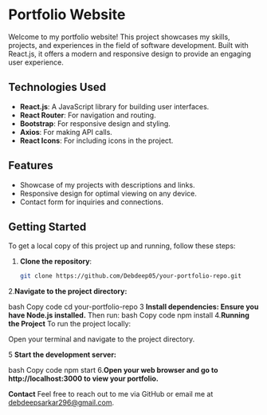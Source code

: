 # Portfolio Website

Welcome to my portfolio website! This project showcases my skills, projects, and experiences in the field of software development. Built with React.js, it offers a modern and responsive design to provide an engaging user experience.
## Technologies Used

- **React.js**: A JavaScript library for building user interfaces.
- **React Router**: For navigation and routing.
- **Bootstrap**: For responsive design and styling.
- **Axios**: For making API calls.
- **React Icons**: For including icons in the project.

## Features

- Showcase of my projects with descriptions and links.
- Responsive design for optimal viewing on any device.
- Contact form for inquiries and connections.

## Getting Started

To get a local copy of this project up and running, follow these steps:

1. **Clone the repository**:
   ```bash
   git clone https://github.com/Debdeep05/your-portfolio-repo.git
2.**Navigate to the project directory:**

bash
Copy code
cd your-portfolio-repo
3 **Install dependencies: Ensure you have Node.js installed.**
 Then run:
bash
Copy code
npm install
4.**Running the Project**
To run the project locally:

Open your terminal and navigate to the project directory.

5 **Start the development server:**

bash
Copy code
npm start
6.**Open your web browser and go to http://localhost:3000 to view your portfolio.**

**Contact**
Feel free to reach out to me via GitHub or email me at debdeepsarkar296@gmail.com.

